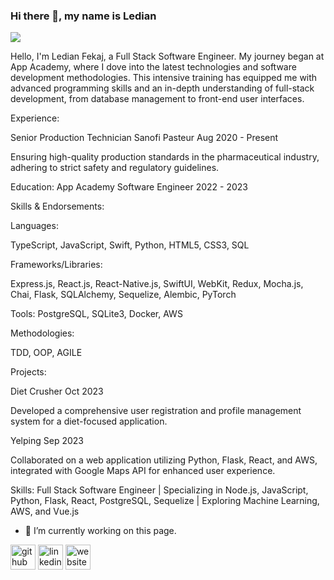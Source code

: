 ### Hi there 👋, my name is Ledian
![](https://www.linkedin.com/in/ledian-f-47b586143/overlay/background-image/)

Hello, I'm Ledian Fekaj, a Full Stack Software Engineer. My journey began at App Academy, where I dove into the latest technologies and software development methodologies. This intensive training has equipped me with advanced programming skills and an in-depth understanding of full-stack development, from database management to front-end user interfaces.

Experience:

Senior Production Technician Sanofi Pasteur Aug 2020 - Present

Ensuring high-quality production standards in the pharmaceutical industry, adhering to strict safety and regulatory guidelines.

Education: App Academy Software Engineer 2022 - 2023

Skills & Endorsements:

Languages:

TypeScript, JavaScript, Swift, Python, HTML5, CSS3, SQL

Frameworks/Libraries:

Express.js, React.js, React-Native.js, SwiftUI, WebKit, Redux, Mocha.js, Chai, Flask, SQLAlchemy, Sequelize, Alembic, PyTorch

Tools: PostgreSQL, SQLite3, Docker, AWS

Methodologies:

TDD, OOP, AGILE

Projects:

Diet Crusher Oct 2023

Developed a comprehensive user registration and profile management system for a diet-focused application.

Yelping Sep 2023

Collaborated on a web application utilizing Python, Flask, React, and AWS, integrated with Google Maps API for enhanced user experience.

Skills: Full Stack Software Engineer | Specializing in Node.js, JavaScript, Python, Flask, React, PostgreSQL, Sequelize | Exploring Machine Learning, AWS, and Vue.js

- 🔭 I’m currently working on this page. 


[<img src='https://cdn.jsdelivr.net/npm/simple-icons@3.0.1/icons/github.svg' alt='github' height='40'>](https://github.com/stroud91)  [<img src='https://cdn.jsdelivr.net/npm/simple-icons@3.0.1/icons/linkedin.svg' alt='linkedin' height='40'>](https://www.linkedin.com/in/https://www.linkedin.com/in/ledian-f-47b586143//)  [<img src='https://cdn.jsdelivr.net/npm/simple-icons@3.0.1/icons/icloud.svg' alt='website' height='40'>](stroud91.github.io)  

